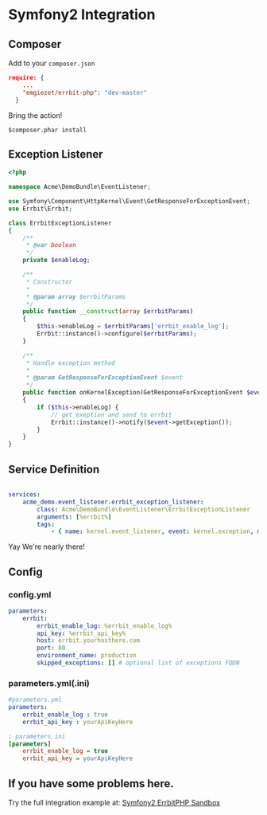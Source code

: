 # Symfony2 Integration

## Composer
Add to your `composer.json`

```json
require: {
    ...
    "emgiezet/errbit-php": "dev-master"
  }
```
Bring the action!

```
$composer.phar install
```

## Exception Listener

```php
<?php

namespace Acme\DemoBundle\EventListener;

use Symfony\Component\HttpKernel\Event\GetResponseForExceptionEvent;
use Errbit\Errbit;

class ErrbitExceptionListener
{
    /**
     * @var boolean
     */
    private $enableLog;

    /**
     * Constructor
     *
     * @param array $errbitParams
     */
    public function __construct(array $errbitParams)
    {
        $this->enableLog = $errbitParams['errbit_enable_log'];
        Errbit::instance()->configure($errbitParams);
    }

    /**
     * Handle exception method
     *
     * @param GetResponseForExceptionEvent $event
     */
    public function onKernelException(GetResponseForExceptionEvent $event)
    {
        if ($this->enableLog) {
            // get exeption and send to errbit
            Errbit::instance()->notify($event->getException());
        }
    }
}
```

## Service Definition

```yaml

services:
    acme_demo.event_listener.errbit_exception_listener:
        class: Acme\DemoBundle\EventListener\ErrbitExceptionListener
        arguments: [%errbit%]
        tags:
            - { name: kernel.event_listener, event: kernel.exception, method: onKernelException }

```

Yay We're nearly there!

## Config

### config.yml
```yaml
parameters:
    errbit:
        errbit_enable_log: %errbit_enable_log%
        api_key: %errbit_api_key%
        host: errbit.yourhosthere.com
        port: 80
        environment_name: production
        skipped_exceptions: [] # optional list of exceptions FQDN
```
### parameters.yml(.ini)

```yaml
#parameters.yml
parameters:
    errbit_enable_log : true
    errbit_api_key : yourApiKeyHere
```

```ini
; parameters.ini
[parameters]
    errbit_enable_log = true
    errbit_api_key = yourApiKeyHere
```

## If you have some problems here.

Try the full integration example at: [Symfony2 ErrbitPHP Sandbox](https://github.com/emgiezet/symfony2-errbit)
